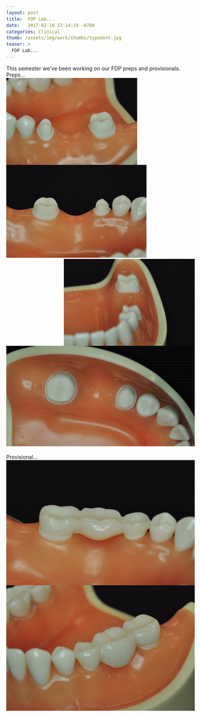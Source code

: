 ```yaml
---
layout: post
title:  FDP Lab...
date:   2017-02-10 17:14:19 -0700
categories: Clinical
thumb: /assets/img/work/thumbs/typodont.jpg
teaser: >
  FDP Lab...
---
```


This semester we've been working on our FDP preps and provisionals.
<br>
Preps...
<br>
<img src="/assets/img/work/full/18_20_B.jpg" style="float:left;" class="mr12 border border--gray border--2"/>
<img src="/assets/img/work/full/18_20_L.jpg" style="float:center;" class="mr12 border border--gray border--2"/>
<img src="/assets/img/work/full/18_20_M.jpg" style="float:right;" class="mr12 border border--gray border--2"/>
<img src="/assets/img/work/full/18_20_O.jpg" style="float:center;" class="mr12 border border--gray border--2"/>
<br>
<br>
Provisional...
<br>
<img src="/assets/img/work/full/18_20_provisional_L.jpg" style="float:left;" class="mr12 border border--gray border--1"/>
<img src="/assets/img/work/full/18_20_provisional_B.jpg" style="float:right;" class="mr12 border border--gray border--1"/>
